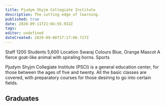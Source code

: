 ```yaml
---
title: Pjudym Shyjm Collegiate Institute
description: The cutting edge of learning.
published: true
date: 2020-09-11T21:04:55.932Z
tags: 
editor: undefined
dateCreated: 2020-09-06T17:17:06.717Z
---
```


Staff 	1200
Students 	5,600
Location 	Swaraj
Colours 	Blue, Orange
Mascot 	A fierce goat-like animal with spiraling horns.
Sports 	

Pjudym Shyjm Collegiate Institute (PSCI) is a general education center, for those between the ages of five and twenty. All the basic classes are covered, with preparatory courses for those desiring to go into certain fields.

## Graduates

